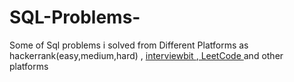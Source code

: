 # SQL-Problems-
Some of Sql problems i solved from Different Platforms as hackerrank(easy,medium,hard) ,
<a href="https://www.interviewbit.com/courses/databases/sql-queries#problems" rel="nofollow" target="_blank"> interviewbit </a> 
,<a href="https://leetcode.com/studyplan/top-sql-50/" rel="nofollow" target="_blank"> LeetCode </a> 
and other platforms
